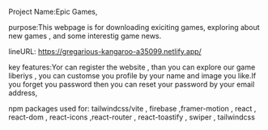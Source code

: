 Project Name:Epic Games,

purpose:This webpage is for downloading exiciting games, exploring about new games , and some interestig game news.

lineURL: https://gregarious-kangaroo-a35099.netlify.app/

key features:Yor can register the website , than you can explore our game liberiys , you can customse you profile by your name and image you like.If you forget you password then you can reset your password by your email address,

npm packages used for: tailwindcss/vite , firebase ,framer-motion , react , react-dom , react-icons ,react-router , react-toastify , swiper , tailwindcss
